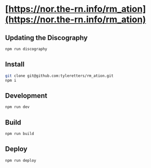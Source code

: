 # [https://nor.the-rn.info/rm_ation](https://nor.the-rn.info/rm_ation)

## Updating the Discography

```zsh
npm run discography
```

## Install

```zsh
git clone git@github.com:tyleretters/rm_ation.git
npm i
```

## Development

```zsh
npm run dev
```

## Build

```zsh
npm run build
```

## Deploy

```zsh
npm run deploy
```
